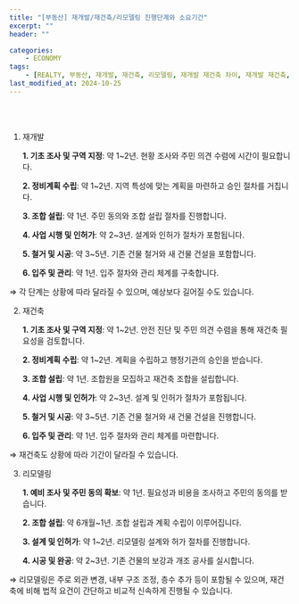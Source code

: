 ```yaml
---
title: "[부동산] 재개발/재건축/리모델링 진행단계와 소요기간"
excerpt: ""
header: ""

categories:
    - ECONOMY
tags:
    - [REALTY, 부동산, 재개발, 재건축, 리모델링, 재개발 재건축 차이, 재개발 재건축, 재건축 절차, 리모델링 기본계획]
last_modified_at: 2024-10-25
---
```

<br><br>


1. 재개발
	
 	**1. 기초 조사 및 구역 지정**: 약 1~2년. 현황 조사와 주민 의견 수렴에 시간이 필요합니다.

	**2. 정비계획 수립**: 약 1~2년. 지역 특성에 맞는 계획을 마련하고 승인 절차를 거칩니다.

	**3. 조합 설립**: 약 1년. 주민 동의와 조합 설립 절차를 진행합니다.

	**4. 사업 시행 및 인허가**: 약 2~3년. 설계와 인허가 절차가 포함됩니다.

	**5. 철거 및 시공**: 약 3~5년. 기존 건물 철거와 새 건물 건설을 포함합니다.

	**6. 입주 및 관리**: 약 1년. 입주 절차와 관리 체계를 구축합니다.


⇒ 각 단계는 상황에 따라 달라질 수 있으며, 예상보다 길어질 수도 있습니다.



2. 재건축
 
	**1. 기초 조사 및 구역 지정**: 약 1~2년. 안전 진단 및 주민 의견 수렴을 통해 재건축 필요성을 검토합니다.

	**2. 정비계획 수립**: 약 1~2년. 계획을 수립하고 행정기관의 승인을 받습니다.

	**3. 조합 설립**: 약 1년. 조합원을 모집하고 재건축 조합을 설립합니다.

	**4. 사업 시행 및 인허가**: 약 2~3년. 설계 및 인허가 절차가 포함됩니다.

	**5. 철거 및 시공**: 약 3~5년. 기존 건물 철거와 새 건물 건설을 진행합니다.

	**6. 입주 및 관리**: 약 1년. 입주 절차와 관리 체계를 마련합니다.


⇒ 재건축도 상황에 따라 기간이 달라질 수 있습니다.



3. 리모델링

	**1. 예비 조사 및 주민 동의 확보**: 약 1년. 필요성과 비용을 조사하고 주민의 동의를 받습니다.

	**2. 조합 설립**: 약 6개월~1년. 조합 설립과 계획 수립이 이루어집니다.

	**3. 설계 및 인허가**: 약 1~2년. 리모델링 설계와 허가 절차를 진행합니다.

	**4. 시공 및 완공**: 약 2~3년. 기존 건물의 보강과 개조 공사를 실시합니다.


⇒ 리모델링은 주로 외관 변경, 내부 구조 조정, 층수 추가 등이 포함될 수 있으며, 재건축에 비해 법적 요건이 간단하고 비교적 신속하게 진행될 수 있습니다.

